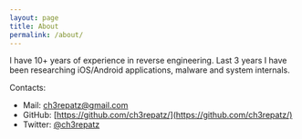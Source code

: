 ```yaml
---
layout: page
title: About
permalink: /about/
---
```


I have 10+ years of experience in reverse engineering. Last 3 years I have been researching iOS/Android applications, malware and system internals.

Contacts:

* Mail: [ch3repatz@gmail.com](mailto:ch3repatz@gmail.com)
* GitHub: [https://github.com/ch3repatz/](https://github.com/ch3repatz/)
* Twitter: [@ch3repatz](https://twitter.com/ch3repatz)
